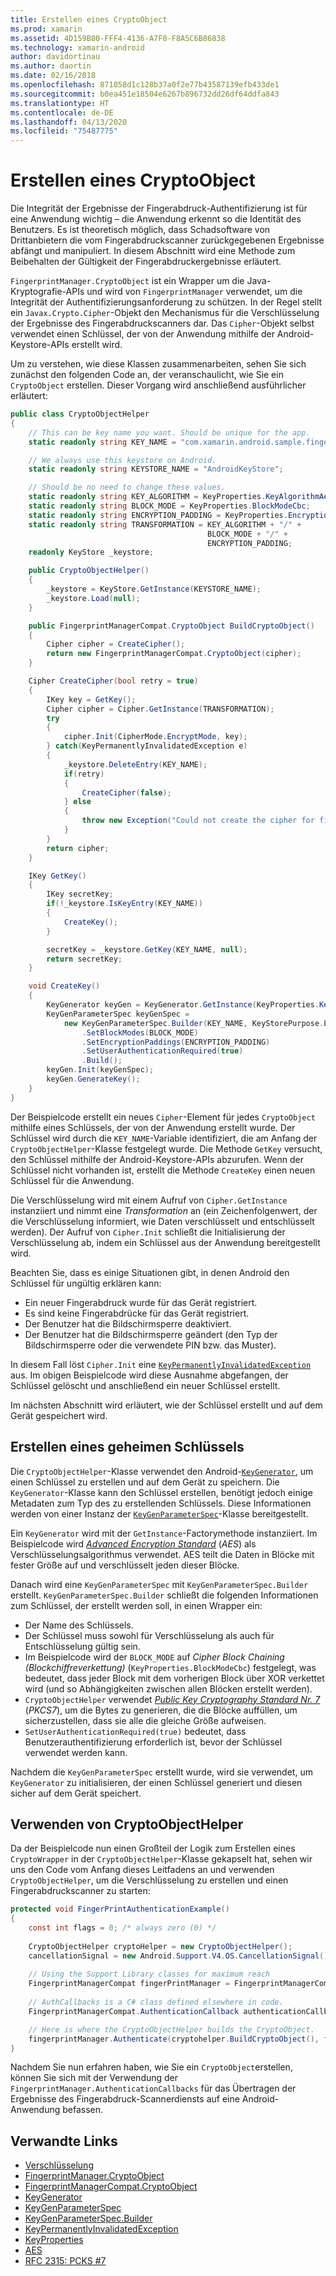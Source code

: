 ```yaml
---
title: Erstellen eines CryptoObject
ms.prod: xamarin
ms.assetid: 4D159B80-FFF4-4136-A7F0-F8A5C6B86838
ms.technology: xamarin-android
author: davidortinau
ms.author: daortin
ms.date: 02/16/2018
ms.openlocfilehash: 871058d1c128b37a0f2e77b43587139efb433de1
ms.sourcegitcommit: b0ea451e18504e6267b896732dd26df64ddfa843
ms.translationtype: HT
ms.contentlocale: de-DE
ms.lasthandoff: 04/13/2020
ms.locfileid: "75487775"
---
```

# <a name="creating-a-cryptoobject"></a>Erstellen eines CryptoObject

Die Integrität der Ergebnisse der Fingerabdruck-Authentifizierung ist für eine Anwendung wichtig &ndash; die Anwendung erkennt so die Identität des Benutzers. Es ist theoretisch möglich, dass Schadsoftware von Drittanbietern die vom Fingerabdruckscanner zurückgegebenen Ergebnisse abfängt und manipuliert. In diesem Abschnitt wird eine Methode zum Beibehalten der Gültigkeit der Fingerabdruckergebnisse erläutert. 

`FingerprintManager.CryptoObject` ist ein Wrapper um die Java-Kryptografie-APIs und wird von `FingerprintManager` verwendet, um die Integrität der Authentifizierungsanforderung zu schützen. In der Regel stellt ein `Javax.Crypto.Cipher`-Objekt den Mechanismus für die Verschlüsselung der Ergebnisse des Fingerabdruckscanners dar. Das `Cipher`-Objekt selbst verwendet einen Schlüssel, der von der Anwendung mithilfe der Android-Keystore-APIs erstellt wird.

Um zu verstehen, wie diese Klassen zusammenarbeiten, sehen Sie sich zunächst den folgenden Code an, der veranschaulicht, wie Sie ein `CryptoObject` erstellen. Dieser Vorgang wird anschließend ausführlicher erläutert:

```csharp
public class CryptoObjectHelper
{
    // This can be key name you want. Should be unique for the app.
    static readonly string KEY_NAME = "com.xamarin.android.sample.fingerprint_authentication_key";

    // We always use this keystore on Android.
    static readonly string KEYSTORE_NAME = "AndroidKeyStore";

    // Should be no need to change these values.
    static readonly string KEY_ALGORITHM = KeyProperties.KeyAlgorithmAes;
    static readonly string BLOCK_MODE = KeyProperties.BlockModeCbc;
    static readonly string ENCRYPTION_PADDING = KeyProperties.EncryptionPaddingPkcs7;
    static readonly string TRANSFORMATION = KEY_ALGORITHM + "/" +
                                            BLOCK_MODE + "/" +
                                            ENCRYPTION_PADDING;
    readonly KeyStore _keystore;

    public CryptoObjectHelper()
    {
        _keystore = KeyStore.GetInstance(KEYSTORE_NAME);
        _keystore.Load(null);
    }

    public FingerprintManagerCompat.CryptoObject BuildCryptoObject()
    {
        Cipher cipher = CreateCipher();
        return new FingerprintManagerCompat.CryptoObject(cipher);
    }

    Cipher CreateCipher(bool retry = true)
    {
        IKey key = GetKey();
        Cipher cipher = Cipher.GetInstance(TRANSFORMATION);
        try
        {
            cipher.Init(CipherMode.EncryptMode, key);
        } catch(KeyPermanentlyInvalidatedException e)
        {
            _keystore.DeleteEntry(KEY_NAME);
            if(retry)
            {
                CreateCipher(false);
            } else
            {
                throw new Exception("Could not create the cipher for fingerprint authentication.", e);
            }
        }
        return cipher;
    }

    IKey GetKey()
    {
        IKey secretKey;
        if(!_keystore.IsKeyEntry(KEY_NAME))
        {
            CreateKey();
        }

        secretKey = _keystore.GetKey(KEY_NAME, null);
        return secretKey;
    }

    void CreateKey()
    {
        KeyGenerator keyGen = KeyGenerator.GetInstance(KeyProperties.KeyAlgorithmAes, KEYSTORE_NAME);
        KeyGenParameterSpec keyGenSpec =
            new KeyGenParameterSpec.Builder(KEY_NAME, KeyStorePurpose.Encrypt | KeyStorePurpose.Decrypt)
                .SetBlockModes(BLOCK_MODE)
                .SetEncryptionPaddings(ENCRYPTION_PADDING)
                .SetUserAuthenticationRequired(true)
                .Build();
        keyGen.Init(keyGenSpec);
        keyGen.GenerateKey();
    }
}
```

Der Beispielcode erstellt ein neues `Cipher`-Element für jedes `CryptoObject` mithilfe eines Schlüssels, der von der Anwendung erstellt wurde. Der Schlüssel wird durch die `KEY_NAME`-Variable identifiziert, die am Anfang der `CryptoObjectHelper`-Klasse festgelegt wurde. Die Methode `GetKey` versucht, den Schlüssel mithilfe der Android-Keystore-APIs abzurufen. Wenn der Schlüssel nicht vorhanden ist, erstellt die Methode `CreateKey` einen neuen Schlüssel für die Anwendung.

Die Verschlüsselung wird mit einem Aufruf von `Cipher.GetInstance` instanziiert und nimmt eine _Transformation_ an (ein Zeichenfolgenwert, der die Verschlüsselung informiert, wie Daten verschlüsselt und entschlüsselt werden). Der Aufruf von `Cipher.Init` schließt die Initialisierung der Verschlüsselung ab, indem ein Schlüssel aus der Anwendung bereitgestellt wird. 

Beachten Sie, dass es einige Situationen gibt, in denen Android den Schlüssel für ungültig erklären kann: 

- Ein neuer Fingerabdruck wurde für das Gerät registriert.
- Es sind keine Fingerabdrücke für das Gerät registriert.
- Der Benutzer hat die Bildschirmsperre deaktiviert.
- Der Benutzer hat die Bildschirmsperre geändert (den Typ der Bildschirmsperre oder die verwendete PIN bzw. das Muster).

In diesem Fall löst `Cipher.Init` eine [`KeyPermanentlyInvalidatedException`](https://developer.android.com/reference/android/security/keystore/KeyPermanentlyInvalidatedException.html) aus. Im obigen Beispielcode wird diese Ausnahme abgefangen, der Schlüssel gelöscht und anschließend ein neuer Schlüssel erstellt.

Im nächsten Abschnitt wird erläutert, wie der Schlüssel erstellt und auf dem Gerät gespeichert wird.

## <a name="creating-a-secret-key"></a>Erstellen eines geheimen Schlüssels

Die `CryptoObjectHelper`-Klasse verwendet den Android-[`KeyGenerator`](xref:Javax.Crypto.KeyGenerator), um einen Schlüssel zu erstellen und auf dem Gerät zu speichern. Die `KeyGenerator`-Klasse kann den Schlüssel erstellen, benötigt jedoch einige Metadaten zum Typ des zu erstellenden Schlüssels. Diese Informationen werden von einer Instanz der [`KeyGenParameterSpec`](https://developer.android.com/reference/android/security/keystore/KeyGenParameterSpec.html)-Klasse bereitgestellt. 

Ein `KeyGenerator` wird mit der `GetInstance`-Factorymethode instanziiert. Im Beispielcode wird [_Advanced Encryption Standard_](https://en.wikipedia.org/wiki/Advanced_Encryption_Standard) (_AES_) als Verschlüsselungsalgorithmus verwendet. AES teilt die Daten in Blöcke mit fester Größe auf und verschlüsselt jeden dieser Blöcke.

Danach wird eine `KeyGenParameterSpec` mit `KeyGenParameterSpec.Builder` erstellt. `KeyGenParameterSpec.Builder` schließt die folgenden Informationen zum Schlüssel, der erstellt werden soll, in einen Wrapper ein:

- Der Name des Schlüssels.
- Der Schlüssel muss sowohl für Verschlüsselung als auch für Entschlüsselung gültig sein.
- Im Beispielcode wird der `BLOCK_MODE` auf _Cipher Block Chaining (Blockchiffreverkettung)_ (`KeyProperties.BlockModeCbc`) festgelegt, was bedeutet, dass jeder Block mit dem vorherigen Block über XOR verkettet wird (und so Abhängigkeiten zwischen allen Blöcken erstellt werden). 
- `CryptoObjectHelper` verwendet [_Public Key Cryptography Standard Nr. 7_](https://tools.ietf.org/html/rfc2315) (_PKCS7_), um die Bytes zu generieren, die die Blöcke auffüllen, um sicherzustellen, dass sie alle die gleiche Größe aufweisen.
- `SetUserAuthenticationRequired(true)` bedeutet, dass Benutzerauthentifizierung erforderlich ist, bevor der Schlüssel verwendet werden kann.

Nachdem die `KeyGenParameterSpec` erstellt wurde, wird sie verwendet, um `KeyGenerator` zu initialisieren, der einen Schlüssel generiert und diesen sicher auf dem Gerät speichert. 

## <a name="using-the-cryptoobjecthelper"></a>Verwenden von CryptoObjectHelper

Da der Beispielcode nun einen Großteil der Logik zum Erstellen eines `CryptoWrapper` in der `CryptoObjectHelper`-Klasse gekapselt hat, sehen wir uns den Code vom Anfang dieses Leitfadens an und verwenden `CryptoObjectHelper`, um die Verschlüsselung zu erstellen und einen Fingerabdruckscanner zu starten: 

```csharp
protected void FingerPrintAuthenticationExample()
{
    const int flags = 0; /* always zero (0) */
    
    CryptoObjectHelper cryptoHelper = new CryptoObjectHelper();
    cancellationSignal = new Android.Support.V4.OS.CancellationSignal();
    
    // Using the Support Library classes for maximum reach
    FingerprintManagerCompat fingerPrintManager = FingerprintManagerCompat.From(this);
    
    // AuthCallbacks is a C# class defined elsewhere in code.
    FingerprintManagerCompat.AuthenticationCallback authenticationCallback = new MyAuthCallbackSample(this);

    // Here is where the CryptoObjectHelper builds the CryptoObject. 
    fingerprintManager.Authenticate(cryptohelper.BuildCryptoObject(), flags, cancellationSignal, authenticationCallback, null);
}
```

Nachdem Sie nun erfahren haben, wie Sie ein `CryptoObject`erstellen, können Sie sich mit der Verwendung der `FingerprintManager.AuthenticationCallbacks` für das Übertragen der Ergebnisse des Fingerabdruck-Scannerdiensts auf eine Android-Anwendung befassen.

## <a name="related-links"></a>Verwandte Links

- [Verschlüsselung](xref:Javax.Crypto.Cipher)
- [FingerprintManager.CryptoObject](https://developer.android.com/reference/android/hardware/fingerprint/FingerprintManager.CryptoObject.html)
- [FingerprintManagerCompat.CryptoObject](https://developer.android.com/reference/android/support/v4/hardware/fingerprint/FingerprintManagerCompat.CryptoObject.html)
- [KeyGenerator](xref:Javax.Crypto.KeyGenerator)
- [KeyGenParameterSpec](https://developer.android.com/reference/android/security/keystore/KeyGenParameterSpec.html)
- [KeyGenParameterSpec.Builder](https://developer.android.com/reference/android/security/keystore/KeyGenParameterSpec.Builder.html)
- [KeyPermanentlyInvalidatedException](https://developer.android.com/reference/android/security/keystore/KeyPermanentlyInvalidatedException.html)
- [KeyProperties](https://developer.android.com/reference/android/security/keystore/KeyProperties.html)
- [AES](https://en.wikipedia.org/wiki/Advanced_Encryption_Standard)
- [RFC 2315: PCKS #7](https://tools.ietf.org/html/rfc2315)
